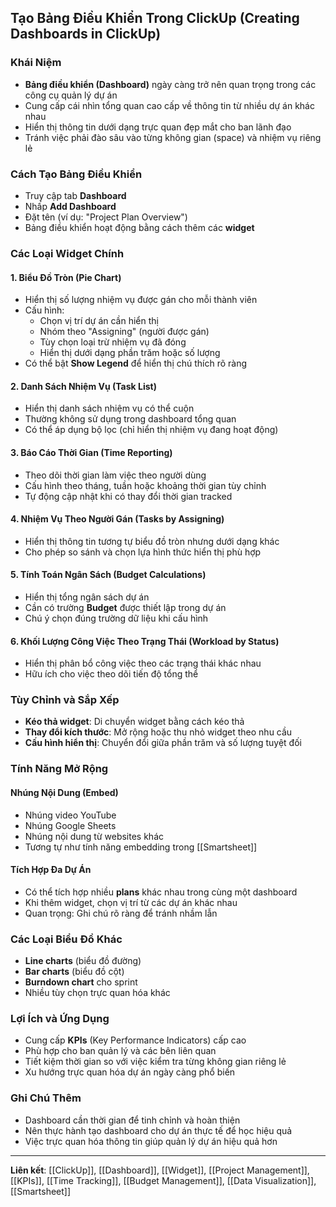 ## Tạo Bảng Điều Khiển Trong ClickUp (Creating Dashboards in ClickUp)

### Khái Niệm

- **Bảng điều khiển (Dashboard)** ngày càng trở nên quan trọng trong các công cụ quản lý dự án
- Cung cấp cái nhìn tổng quan cao cấp về thông tin từ nhiều dự án khác nhau
- Hiển thị thông tin dưới dạng trực quan đẹp mắt cho ban lãnh đạo
- Tránh việc phải đào sâu vào từng không gian (space) và nhiệm vụ riêng lẻ


### Cách Tạo Bảng Điều Khiển

- Truy cập tab **Dashboard**
- Nhấp **Add Dashboard**
- Đặt tên (ví dụ: "Project Plan Overview")
- Bảng điều khiển hoạt động bằng cách thêm các **widget**


### Các Loại Widget Chính

#### 1. Biểu Đồ Tròn (Pie Chart)

- Hiển thị số lượng nhiệm vụ được gán cho mỗi thành viên
- Cấu hình:
    - Chọn vị trí dự án cần hiển thị
    - Nhóm theo "Assigning" (người được gán)
    - Tùy chọn loại trừ nhiệm vụ đã đóng
    - Hiển thị dưới dạng phần trăm hoặc số lượng
- Có thể bật **Show Legend** để hiển thị chú thích rõ ràng


#### 2. Danh Sách Nhiệm Vụ (Task List)

- Hiển thị danh sách nhiệm vụ có thể cuộn
- Thường không sử dụng trong dashboard tổng quan
- Có thể áp dụng bộ lọc (chỉ hiển thị nhiệm vụ đang hoạt động)


#### 3. Báo Cáo Thời Gian (Time Reporting)

- Theo dõi thời gian làm việc theo người dùng
- Cấu hình theo tháng, tuần hoặc khoảng thời gian tùy chỉnh
- Tự động cập nhật khi có thay đổi thời gian tracked


#### 4. Nhiệm Vụ Theo Người Gán (Tasks by Assigning)

- Hiển thị thông tin tương tự biểu đồ tròn nhưng dưới dạng khác
- Cho phép so sánh và chọn lựa hình thức hiển thị phù hợp


#### 5. Tính Toán Ngân Sách (Budget Calculations)

- Hiển thị tổng ngân sách dự án
- Cần có trường **Budget** được thiết lập trong dự án
- Chú ý chọn đúng trường dữ liệu khi cấu hình


#### 6. Khối Lượng Công Việc Theo Trạng Thái (Workload by Status)

- Hiển thị phân bổ công việc theo các trạng thái khác nhau
- Hữu ích cho việc theo dõi tiến độ tổng thể


### Tùy Chỉnh và Sắp Xếp

- **Kéo thả widget**: Di chuyển widget bằng cách kéo thả
- **Thay đổi kích thước**: Mở rộng hoặc thu nhỏ widget theo nhu cầu
- **Cấu hình hiển thị**: Chuyển đổi giữa phần trăm và số lượng tuyệt đối


### Tính Năng Mở Rộng

#### Nhúng Nội Dung (Embed)

- Nhúng video YouTube
- Nhúng Google Sheets
- Nhúng nội dung từ websites khác
- Tương tự như tính năng embedding trong [[Smartsheet]]


#### Tích Hợp Đa Dự Án

- Có thể tích hợp nhiều **plans** khác nhau trong cùng một dashboard
- Khi thêm widget, chọn vị trí từ các dự án khác nhau
- Quan trọng: Ghi chú rõ ràng để tránh nhầm lẫn


### Các Loại Biểu Đồ Khác

- **Line charts** (biểu đồ đường)
- **Bar charts** (biểu đồ cột)
- **Burndown chart** cho sprint
- Nhiều tùy chọn trực quan hóa khác


### Lợi Ích và Ứng Dụng

- Cung cấp **KPIs** (Key Performance Indicators) cấp cao
- Phù hợp cho ban quản lý và các bên liên quan
- Tiết kiệm thời gian so với việc kiểm tra từng không gian riêng lẻ
- Xu hướng trực quan hóa dự án ngày càng phổ biến


### Ghi Chú Thêm

- Dashboard cần thời gian để tinh chỉnh và hoàn thiện
- Nên thực hành tạo dashboard cho dự án thực tế để học hiệu quả
- Việc trực quan hóa thông tin giúp quản lý dự án hiệu quả hơn

***

**Liên kết**: [[ClickUp]], [[Dashboard]], [[Widget]], [[Project Management]], [[KPIs]], [[Time Tracking]], [[Budget Management]], [[Data Visualization]], [[Smartsheet]]

